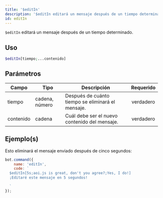```yaml
---
title: '$editIn'
description: '$editIn editará un mensaje después de un tiempo determinado.'
id: editIn
---
```


`$editIn` editará un mensaje después de un tiempo determinado.

## Uso

```php
$editIn[tiempo;...contenido]
```

## Parámetros

| Campo     | Tipo           | Descripción                                       | Requerido |
| --------- | -------------- | ------------------------------------------------- |:---------:|
| tiempo    | cadena, número | Después de cuánto tiempo se eliminará el mensaje. | verdadero |
| contenido | cadena         | Cuál debe ser el nuevo contenido del mensaje.     | verdadero |

## Ejemplo(s)

Esto eliminará el mensaje enviado después de cinco segundos:

```javascript
bot.command({
    name: 'editIn',
    code: `
  $editIn[5s;aoi.js is great, don't you agree?;Yes, I do!]
  ¡Editaré este mensaje en 5 segundos!

  `
});
```
